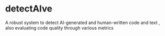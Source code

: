 # detectAIve
A robust system to detect AI-generated and human-written code and text , also evaluating code quality through various metrics
